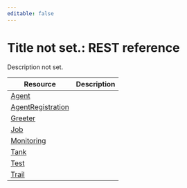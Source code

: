 ```yaml
---
editable: false
---
```


# Title not set.: REST reference
Description not set.

Resource | Description
--- | ---
[Agent](Agent/index.md) | 
[AgentRegistration](AgentRegistration/index.md) | 
[Greeter](Greeter/index.md) | 
[Job](Job/index.md) | 
[Monitoring](Monitoring/index.md) | 
[Tank](Tank/index.md) | 
[Test](Test/index.md) | 
[Trail](Trail/index.md) | 